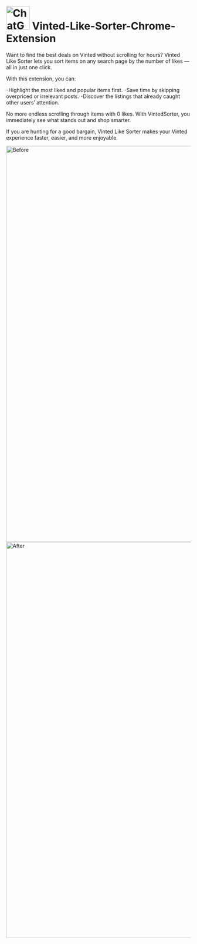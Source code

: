 #  <img width="64" height="64" alt="ChatGPT Image 20 août 2025, 13_33_14" src="https://github.com/user-attachments/assets/eb027796-f4db-4ebf-bd18-24930edf61b0" /> Vinted-Like-Sorter-Chrome-Extension



Want to find the best deals on Vinted without scrolling for hours?
Vinted Like Sorter lets you sort items on any search page by the number of likes — all in just one click.

With this extension, you can:

-Highlight the most liked and popular items first.
-Save time by skipping overpriced or irrelevant posts.
-Discover the listings that already caught other users’ attention.

No more endless scrolling through items with 0 likes. With VintedSorter, you immediately see what stands out and shop smarter.

If you are hunting for a good bargain, Vinted Like Sorter makes your Vinted experience faster, easier, and more enjoyable.

<img width="1920" height="1080" alt="Before" src="https://github.com/user-attachments/assets/64681627-396f-422b-bd1b-d69c519a3af4" />
<img width="1920" height="1080" alt="After" src="https://github.com/user-attachments/assets/46a5c9d0-e598-4a43-9e5e-f35a71dd1ffb" />
